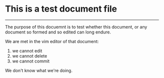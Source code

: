 # This is a test document file
---
The purpose of this docuemnt is to test whether this document, or any document so formed and so edited can long endure.

We are met in the vim editor of that document:
1. we cannot edit
1. we cannot delete
1. we cannot commit

We don't know what we're doing.
